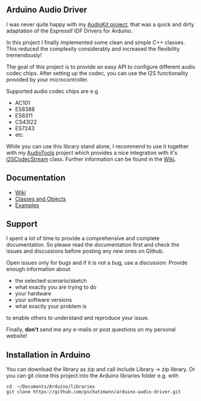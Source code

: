 
## Arduino Audio Driver

I was never quite happy with my [AudioKit project](https://github.com/pschatzmann/arduino-audiokit), that was a quick and dirty adaptation of the Espressif IDF Drivers for Arduino. 

In this project I finally implemented some clean and simple C++ classes. This reduced the complexity considerably and increased the flexibility tremendously!

The goal of this project is to provide an easy API to configure different audio codec chips. After setting up the codec, you can use the I2S functionality provided by your microcontroller.

Supported audio codec chips are e.g

- AC101
- ES8388
- ES8311
- CS43l22
- ES7243
- etc

While you can use this library stand alone, I recommend to use it together with my [AudioTools](https://github.com/pschatzmann/arduino-audio-tools) project which provides a nice integration with it's [I2SCodecStream](https://pschatzmann.github.io/arduino-audio-tools/classaudio__tools_1_1_i2_s_codec_stream.html) class. Further information can be found in the [Wiki](https://github.com/pschatzmann/arduino-audio-driver/wiki).


## Documentation

- [Wiki](https://github.com/pschatzmann/arduino-audio-driver/wiki)
- [Classes and Objects](https://pschatzmann.github.io/arduino-audio-driver/html/group__audio__driver.html)
- [Examples](https://github.com/pschatzmann/arduino-audio-driver/tree/main/examples)

## Support

I spent a lot of time to provide a comprehensive and complete documentation.
So please read the documentation first and check the issues and discussions before posting any new ones on Github.

Open issues only for bugs and if it is not a bug, use a discussion: Provide enough information about 
- the selected scenario/sketch 
- what exactly you are trying to do
- your hardware
- your software versions
- what exactly your problem is

to enable others to understand and reproduce your issue.

Finally, __don't__ send me any e-mails or post questions on my personal website! 


## Installation in Arduino

You can download the library as zip and call include Library -> zip library. Or you can git clone this project into the Arduino libraries folder e.g. with

```
cd  ~/Documents/Arduino/libraries
git clone https://github.com/pschatzmann/arduino-audio-driver.git

```






